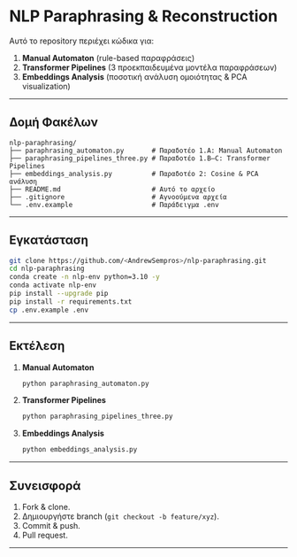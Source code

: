 # NLP Paraphrasing & Reconstruction

Αυτό το repository περιέχει κώδικα για:
1. **Manual Automaton** (rule-based παραφράσεις)  
2. **Transformer Pipelines** (3 προεκπαιδευμένα μοντέλα παραφράσεων)  
3. **Embeddings Analysis** (ποσοτική ανάλυση ομοιότητας & PCA visualization)

---

## Δομή Φακέλων

```
nlp-paraphrasing/
├── paraphrasing_automaton.py       # Παραδοτέο 1.A: Manual Automaton
├── paraphrasing_pipelines_three.py # Παραδοτέο 1.B–C: Transformer Pipelines
├── embeddings_analysis.py          # Παραδοτέο 2: Cosine & PCA ανάλυση
├── README.md                       # Αυτό το αρχείο
├── .gitignore                      # Αγνοούμενα αρχεία
└── .env.example                    # Παράδειγμα .env
```

---

## Εγκατάσταση

```bash
git clone https://github.com/<AndrewSempros>/nlp-paraphrasing.git
cd nlp-paraphrasing
conda create -n nlp-env python=3.10 -y
conda activate nlp-env
pip install --upgrade pip
pip install -r requirements.txt
cp .env.example .env   
```

---

## Εκτέλεση

1. **Manual Automaton**  
   ```bash
   python paraphrasing_automaton.py
   ```

2. **Transformer Pipelines**  
   ```bash
   python paraphrasing_pipelines_three.py
   ```

3. **Embeddings Analysis**  
   ```bash
   python embeddings_analysis.py
   ```
---

## Συνεισφορά

1. Fork & clone.  
2. Δημιουργήστε branch (`git checkout -b feature/xyz`).  
3. Commit & push.  
4. Pull request.

---


